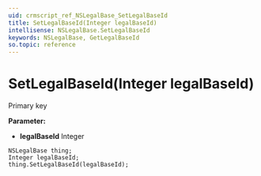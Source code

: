 ```yaml
---
uid: crmscript_ref_NSLegalBase_SetLegalBaseId
title: SetLegalBaseId(Integer legalBaseId)
intellisense: NSLegalBase.SetLegalBaseId
keywords: NSLegalBase, GetLegalBaseId
so.topic: reference
---
```


# SetLegalBaseId(Integer legalBaseId)

Primary key

**Parameter:** 
 - **legalBaseId** Integer

```crmscript
NSLegalBase thing;
Integer legalBaseId;
thing.SetLegalBaseId(legalBaseId);
```

